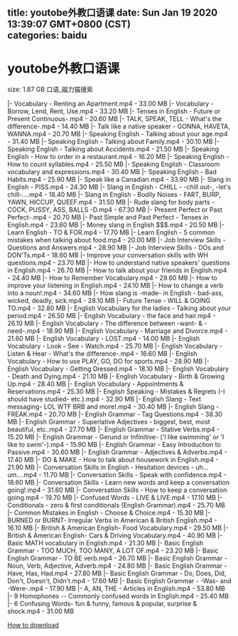
title: youtobe外教口语课
date: Sun Jan 19 2020 13:39:07 GMT+0800 (CST)    
categories: baidu
---

# youtobe外教口语课
size: 1.87 GB
 口语_磁力猫搜索
 
|- Vocabulary - Renting an Apartment.mp4 - 33.00 MB
|- Vocabulary - Borrow, Lend, Rent, Use.mp4 - 33.20 MB
|- Tenses in English - Future or Present Continuous-.mp4 - 20.60 MB
|- TALK, SPEAK, TELL - What's the difference-.mp4 - 14.40 MB
|- Talk like a native speaker - GONNA, HAVETA, WANNA.mp4 - 20.70 MB
|- Speaking English - Talking about your age.mp4 - 31.40 MB
|- Speaking English - Talking about Family.mp4 - 30.10 MB
|- Speaking English - Talking about Accidents.mp4 - 21.50 MB
|- Speaking English - How to order in a restaurant.mp4 - 16.20 MB
|- Speaking English - How to count syllables.mp4 - 25.50 MB
|- Speaking English - Classroom vocabulary and expressions.mp4 - 30.40 MB
|- Speaking English - Bad Habits.mp4 - 25.90 MB
|- Speak like a Canadian.mp4 - 33.90 MB
|- Slang in English - PISS.mp4 - 24.30 MB
|- Slang in English - CHILL - -chill out-, -let's chill-....mp4 - 18.40 MB
|- Slang in English - Bodily Noises - FART, BURP, YAWN, HICCUP, QUEEF.mp4 - 31.50 MB
|- Rude slang for body parts - COCK, PUSSY, ASS, BALLS -D.mp4 - 67.30 MB
|- Present Perfect or Past Perfect-.mp4 - 20.70 MB
|- Past Simple and Past Perfect - Tenses in English.mp4 - 23.60 MB
|- Money slang in English $$$.mp4 - 20.50 MB
|- Learn English - TO & FOR.mp4 - 17.70 MB
|- Learn English - 5 common mistakes when talking about food.mp4 - 20.00 MB
|- Job Interview Skills - Questions and Answers.mp4 - 28.90 MB
|- Job Interview Skills - DOs and DON'Ts.mp4 - 18.60 MB
|- Improve your conversation skills with WH questions.mp4 - 23.70 MB
|- How to understand native speakers' questions in English.mp4 - 26.70 MB
|- How to talk about your friends in English.mp4 - 24.40 MB
|- How to Remember Vocabulary.mp4 - 29.60 MB
|- How to improve your listening in English.mp4 - 24.10 MB
|- How to change a verb into a noun!.mp4 - 34.60 MB
|- How slang is -made- in English - bad-ass, wicked, deadly, sick.mp4 - 28.10 MB
|- Future Tense - WILL & GOING TO.mp4 - 32.80 MB
|- English Vocabulary for the ladies - Talking about your period.mp4 - 26.50 MB
|- English Vocabulary - the face and hair.mp4 - 26.10 MB
|- English Vocabulary - The difference between -want- & -need-.mp4 - 18.90 MB
|- English Vocabulary - Marriage and Divorce.mp4 - 21.60 MB
|- English Vocabulary - LOST.mp4 - 14.00 MB
|- English Vocabulary - Look - See - Watch.mp4 - 25.70 MB
|- English Vocabulary - Listen & Hear - What's the difference-.mp4 - 16.60 MB
|- English Vocabulary - How to use PLAY, GO, DO for sports.mp4 - 28.90 MB
|- English Vocabulary - Getting Dressed.mp4 - 18.10 MB
|- English Vocabulary - Death and Dying.mp4 - 21.10 MB
|- English Vocabulary - Birth & Growing Up.mp4 - 28.40 MB
|- English Vocabulary - Appointments & Reservations.mp4 - 25.30 MB
|- English Speaking - Mistakes & Regrets (-I should have studied- etc.).mp4 - 32.90 MB
|- English Slang - Text messaging- LOL WTF BRB and more!.mp4 - 30.40 MB
|- English Slang - FREAK.mp4 - 20.70 MB
|- English Grammar - Tag Questions.mp4 - 38.30 MB
|- English Grammar - Superlative Adjectives - biggest, best, most beautiful, etc..mp4 - 27.70 MB
|- English Grammar - Stative Verbs.mp4 - 15.20 MB
|- English Grammar - Gerund or Infinitive- ('I like swimming' or 'I like to swim'-).mp4 - 15.90 MB
|- English Grammar - Easy Introduction to Passive.mp4 - 30.60 MB
|- English Grammar - Adjectives & Adverbs.mp4 - 17.40 MB
|- DO & MAKE - How to talk about housework in English.mp4 - 21.90 MB
|- Conversation Skills in English - Hesitation devices - uh... um....mp4 - 11.70 MB
|- Conversation Skills - Speak with confidence.mp4 - 18.60 MB
|- Conversation Skills - Learn new words and keep a conversation going!.mp4 - 31.60 MB
|- Conversation Skills - How to keep a conversation going.mp4 - 19.70 MB
|- Confused Words - LIVE & LIVE.mp4 - 17.10 MB
|- Conditionals - zero & first conditionals (English Grammar).mp4 - 25.70 MB
|- Common Mistakes in English - Choose & Choice.mp4 - 15.30 MB
|- BURNED or BURNT- Irregular Verbs in American & British English.mp4 - 16.10 MB
|- British & American English- Food Vocabulary.mp4 - 29.50 MB
|- British & American English- Cars & Driving Vocabulary.mp4 - 40.90 MB
|- Basic MATH vocabulary in English.mp4 - 21.30 MB
|- Basic English Grammar - TOO MUCH, TOO MANY, A LOT OF.mp4 - 23.20 MB
|- Basic English Grammar - TO BE verb.mp4 - 26.70 MB
|- Basic English Grammar - Noun, Verb, Adjective, Adverb.mp4 - 24.80 MB
|- Basic English Grammar - Have, Has, Had.mp4 - 27.80 MB
|- Basic English Grammar - Do, Does, Did, Don't, Doesn't, Didn't.mp4 - 17.60 MB
|- Basic English Grammar - -Was- and -Were-.mp4 - 17.90 MB
|- A, AN, THE - Articles in English.mp4 - 53.80 MB
|- 9 Homophones -- Commonly confused words in English.mp4 - 25.40 MB
|- 6 Confusing Words- fun & funny, famous & popular, surprise & shock.mp4 - 31.00 MB

[How to download](https://bpcam.bemobtrk.com/go/2ceec3aa-1ca2-46d6-b9ff-aaa5c184517c?jno=4522)